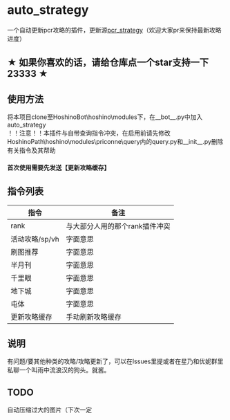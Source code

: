 # auto_strategy
一个自动更新pcr攻略的插件，更新源[pcr_strategy](https://github.com/SonderXiaoming/pcr_strategy)（欢迎大家pr来保持最新攻略进度）

## ★ 如果你喜欢的话，请给仓库点一个star支持一下23333 ★

## 使用方法
将本项目clone至HoshinoBot\hoshino\modules下，在__bot__.py中加入auto_strategy  
！！注意！！本插件与自带查询指令冲突，在启用前请先修改HoshinoPath\hoshino\modules\priconne\query内的query.py和__init__.py删除有关指令及其帮助   

#### 首次使用需要先发送【更新攻略缓存】

## 指令列表
| 指令 | 备注 |
| ------ | ------- |
| rank           | 与大部分人用的那个rank插件冲突 |
| 活动攻略/sp/vh | 字面意思                       |
| 刷图推荐       | 字面意思                       |
| 半月刊         | 字面意思                       |
| 千里眼         | 字面意思                       |
| 地下城         | 字面意思                       |
| 屯体           | 字面意思                       |
| 更新攻略缓存   | 手动刷新攻略缓存               |
## 说明
有问题/要其他种类的攻略/攻略更新了，可以在Issues里提或者在星乃和优妮群里私聊一个叫雨中流浪汉的狗头。就酱。

## TODO
自动压缩过大的图片（下次一定

